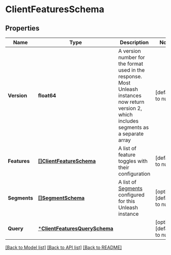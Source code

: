 # ClientFeaturesSchema

## Properties
Name | Type | Description | Notes
------------ | ------------- | ------------- | -------------
**Version** | **float64** | A version number for the format used in the response. Most Unleash instances now return version 2, which includes segments as a separate array | [default to null]
**Features** | [**[]ClientFeatureSchema**](clientFeatureSchema.md) | A list of feature toggles with their configuration | [default to null]
**Segments** | [**[]SegmentSchema**](segmentSchema.md) | A list of [Segments](https://docs.getunleash.io/reference/segments) configured for this Unleash instance | [optional] [default to null]
**Query** | [***ClientFeaturesQuerySchema**](clientFeaturesQuerySchema.md) |  | [optional] [default to null]

[[Back to Model list]](../README.md#documentation-for-models) [[Back to API list]](../README.md#documentation-for-api-endpoints) [[Back to README]](../README.md)

